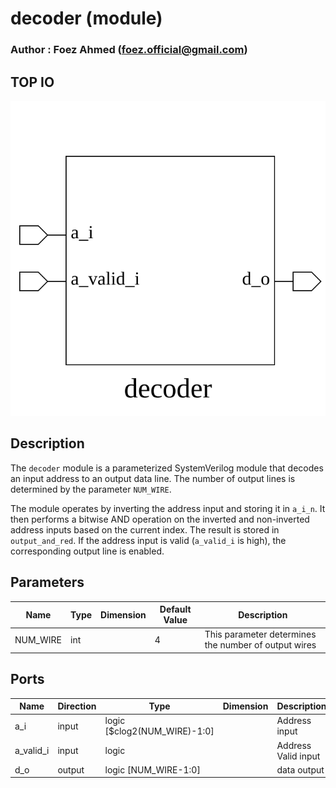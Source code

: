 # decoder (module)

### Author : Foez Ahmed (foez.official@gmail.com)

## TOP IO
<img src="./decoder_top.svg">

## Description

The `decoder` module is a parameterized SystemVerilog module that decodes an input address to an
output data line. The number of output lines is determined by the parameter `NUM_WIRE`.

The module operates by inverting the address input and storing it in `a_i_n`. It then performs a
bitwise AND operation on the inverted and non-inverted address inputs based on the current index.
The result is stored in `output_and_red`. If the address input is valid (`a_valid_i` is high), the
corresponding output line is enabled.

## Parameters
|Name|Type|Dimension|Default Value|Description|
|-|-|-|-|-|
|NUM_WIRE|int||4|This parameter determines the number of output wires|

## Ports
|Name|Direction|Type|Dimension|Description|
|-|-|-|-|-|
|a_i|input|logic [$clog2(NUM_WIRE)-1:0]||Address input|
|a_valid_i|input|logic||Address Valid input|
|d_o|output|logic [NUM_WIRE-1:0]||data output|

